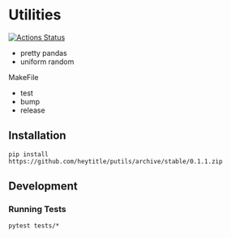 # Utilities

[![Actions Status](https://github.com/heytitle/putils/workflows/CI/badge.svg)](https://github.com/heytitle/putils/actions)


- pretty pandas
- uniform random

MakeFile
- test
- bump
- release


## Installation
```
pip install https://github.com/heytitle/putils/archive/stable/0.1.1.zip
```

## Development


### Running Tests
```
pytest tests/*
```